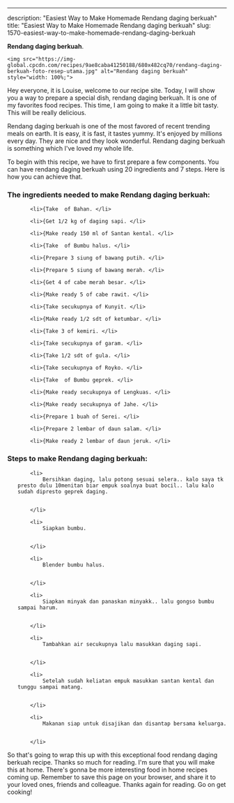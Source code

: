 ---
description: "Easiest Way to Make Homemade Rendang daging berkuah"
title: "Easiest Way to Make Homemade Rendang daging berkuah"
slug: 1570-easiest-way-to-make-homemade-rendang-daging-berkuah

<p>
	<strong>Rendang daging berkuah</strong>. 
	
</p>
<p>
	
	<img src="https://img-global.cpcdn.com/recipes/9ae8caba41250188/680x482cq70/rendang-daging-berkuah-foto-resep-utama.jpg" alt="Rendang daging berkuah" style="width: 100%;">
	
	
</p>
<p>
	Hey everyone, it is Louise, welcome to our recipe site. Today, I will show you a way to prepare a special dish, rendang daging berkuah. It is one of my favorites food recipes. This time, I am going to make it a little bit tasty. This will be really delicious.
</p>
	
<p>
	
</p>
<p>
	Rendang daging berkuah is one of the most favored of recent trending meals on earth. It is easy, it is fast, it tastes yummy. It's enjoyed by millions every day. They are nice and they look wonderful. Rendang daging berkuah is something which I've loved my whole life.
</p>

<p>
To begin with this recipe, we have to first prepare a few components. You can have rendang daging berkuah using 20 ingredients and 7 steps. Here is how you can achieve that.
</p>

<h3>The ingredients needed to make Rendang daging berkuah:</h3>

<ol>
	
		<li>{Take  of Bahan. </li>
	
		<li>{Get 1/2 kg of daging sapi. </li>
	
		<li>{Make ready 150 ml of Santan kental. </li>
	
		<li>{Take  of Bumbu halus. </li>
	
		<li>{Prepare 3 siung of bawang putih. </li>
	
		<li>{Prepare 5 siung of bawang merah. </li>
	
		<li>{Get 4 of cabe merah besar. </li>
	
		<li>{Make ready 5 of cabe rawit. </li>
	
		<li>{Take secukupnya of Kunyit. </li>
	
		<li>{Make ready 1/2 sdt of ketumbar. </li>
	
		<li>{Take 3 of kemiri. </li>
	
		<li>{Take secukupnya of garam. </li>
	
		<li>{Take 1/2 sdt of gula. </li>
	
		<li>{Take secukupnya of Royko. </li>
	
		<li>{Take  of Bumbu geprek. </li>
	
		<li>{Make ready secukupnya of Lengkuas. </li>
	
		<li>{Make ready secukupnya of Jahe. </li>
	
		<li>{Prepare 1 buah of Serei. </li>
	
		<li>{Prepare 2 lembar of daun salam. </li>
	
		<li>{Make ready 2 lembar of daun jeruk. </li>
	
</ol>
<p>
	
</p>

<h3>Steps to make Rendang daging berkuah:</h3>

<ol>
	
		<li>
			Bersihkan daging, lalu potong sesuai selera.. kalo saya tk presto dulu 10menitan biar empuk soalnya buat bocil.. lalu kalo sudah dipresto geprek daging.
			
			
		</li>
	
		<li>
			Siapkan bumbu.
			
			
		</li>
	
		<li>
			Blender bumbu halus.
			
			
		</li>
	
		<li>
			Siapkan minyak dan panaskan minyakk.. lalu gongso bumbu sampai harum.
			
			
		</li>
	
		<li>
			Tambahkan air secukupnya lalu masukkan daging sapi.
			
			
		</li>
	
		<li>
			Setelah sudah keliatan empuk masukkan santan kental dan tunggu sampai matang.
			
			
		</li>
	
		<li>
			Makanan siap untuk disajikan dan disantap bersama keluarga.
			
			
		</li>
	
</ol>

<p>
	
</p>

<p>
	So that's going to wrap this up with this exceptional food rendang daging berkuah recipe. Thanks so much for reading. I'm sure that you will make this at home. There's gonna be more interesting food in home recipes coming up. Remember to save this page on your browser, and share it to your loved ones, friends and colleague. Thanks again for reading. Go on get cooking!
</p>
